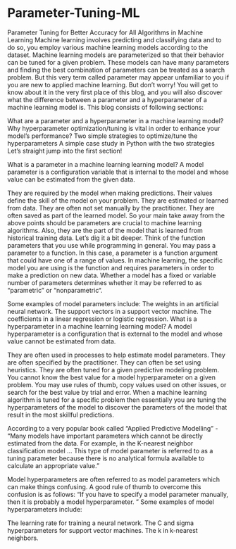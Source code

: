 # Parameter-Tuning-ML
Parameter Tuning for Better Accuracy for All Algorithms in Machine Learning
Machine learning involves predicting and classifying data and to do so, you employ various machine learning models according to the dataset. Machine learning models are parameterized so that their behavior can be tuned for a given problem. These models can have many parameters and finding the best combination of parameters can be treated as a search problem. But this very term called parameter may appear unfamiliar to you if you are new to applied machine learning. But don’t worry! You will get to know about it in the very first place of this blog, and you will also discover what the difference between a parameter and a hyperparameter of a machine learning model is. This blog consists of following sections:

What are a parameter and a hyperparameter in a machine learning model?
Why hyperparameter optimization/tuning is vital in order to enhance your model’s performance?
Two simple strategies to optimize/tune the hyperparameters
A simple case study in Python with the two strategies
Let’s straight jump into the first section!

What is a parameter in a machine learning learning model?
A model parameter is a configuration variable that is internal to the model and whose value can be estimated from the given data.

They are required by the model when making predictions.
Their values define the skill of the model on your problem.
They are estimated or learned from data.
They are often not set manually by the practitioner.
They are often saved as part of the learned model.
So your main take away from the above points should be parameters are crucial to machine learning algorithms. Also, they are the part of the model that is learned from historical training data. Let’s dig it a bit deeper. Think of the function parameters that you use while programming in general. You may pass a parameter to a function. In this case, a parameter is a function argument that could have one of a range of values. In machine learning, the specific model you are using is the function and requires parameters in order to make a prediction on new data. Whether a model has a fixed or variable number of parameters determines whether it may be referred to as “parametric” or “nonparametric“. 

Some examples of model parameters include:
The weights in an artificial neural network.
The support vectors in a support vector machine.
The coefficients in a linear regression or logistic regression.
What is a hyperparameter in a machine learning learning model?
A model hyperparameter is a configuration that is external to the model and whose value cannot be estimated from data.

They are often used in processes to help estimate model parameters.
They are often specified by the practitioner.
They can often be set using heuristics.
They are often tuned for a given predictive modeling problem.
You cannot know the best value for a model hyperparameter on a given problem. You may use rules of thumb, copy values used on other issues, or search for the best value by trial and error. When a machine learning algorithm is tuned for a specific problem then essentially you are tuning the hyperparameters of the model to discover the parameters of the model that result in the most skillful predictions. 

According to a very popular book called “Applied Predictive Modelling” - “Many models have important parameters which cannot be directly estimated from the data. For example, in the K-nearest neighbor classification model … This type of model parameter is referred to as a tuning parameter because there is no analytical formula available to calculate an appropriate value.” 

Model hyperparameters are often referred to as model parameters which can make things confusing. A good rule of thumb to overcome this confusion is as follows: “If you have to specify a model parameter manually, then it is probably a model hyperparameter. ” Some examples of model hyperparameters include:

The learning rate for training a neural network.
The C and sigma hyperparameters for support vector machines.
The k in k-nearest neighbors.
